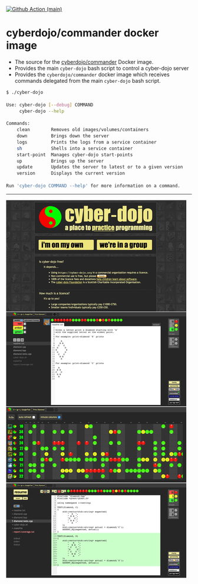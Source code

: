 [![Github Action (main)](https://github.com/cyber-dojo/commander/actions/workflows/main.yml/badge.svg)](https://github.com/cyber-dojo/commander/actions)

# cyberdojo/commander docker image

- The source for the [cyberdojo/commander](https://hub.docker.com/r/cyberdojo/commander/tags) Docker image.
- Provides the main `cyber-dojo` bash script to control a cyber-dojo server
- Provides the `cyberdojo/commander` docker image which receives commands delegated from the main `cyber-dojo` bash script.


```bash
$ ./cyber-dojo

Use: cyber-dojo [--debug] COMMAND
     cyber-dojo --help

Commands:
    clean        Removes old images/volumes/containers
    down         Brings down the server
    logs         Prints the logs from a service container
    sh           Shells into a service container
    start-point  Manages cyber-dojo start-points
    up           Brings up the server
    update       Updates the server to latest or to a given version
    version      Displays the current version

Run 'cyber-dojo COMMAND --help' for more information on a command.
```

- - - -

![cyber-dojo.org home page](https://github.com/cyber-dojo/cyber-dojo/blob/master/shared/home_page_snapshot.png)

